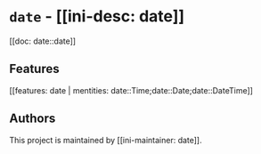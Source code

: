 # `date` - [[ini-desc: date]]

[[doc: date::date]]

## Features

[[features: date | mentities: date::Time;date::Date;date::DateTime]]

## Authors

This project is maintained by [[ini-maintainer: date]].
